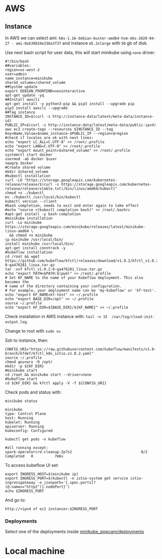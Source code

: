 # AWS

## Instance

In AWS we can select ami: `k8s-1.16-debian-buster-amd64-hvm-ebs-2020-04-27 - ami-0ab39819e336a3f3f` and instance `m5.2xlarge` with `50` gb of disk.

Use next bash script for user data, this will start minikube using `none` driver:

```
#!/bin/bash
##variables:
region=us-west-2
user=admin
name_instance=minikube
shared_volume=/shared_volume
##System update
export DEBIAN_FRONTEND=noninteractive
apt-get update -yq
##Install awscli
apt-get install -y python3-pip && pip3 install --upgrade pip
pip3 install awscli --upgrade
##Tag instance
INSTANCE_ID=$(curl -s http://instance-data/latest/meta-data/instance-id)
PUBLIC_IP=$(curl -s http://instance-data/latest/meta-data/public-ipv4)
aws ec2 create-tags --resources $INSTANCE_ID --tag Key=Name,Value=$name_instance-$PUBLIC_IP --region=$region
#check if locales are ok with next lines:
echo "export LC_ALL=C.UTF-8" >> /root/.profile
echo "export LANG=C.UTF-8" >> /root/.profile
echo "export mount_point=$shared_volume" >> /root/.profile
systemctl start docker
usermod -aG docker $user
newgrp docker
#Create shared volume
mkdir $shared_volume
#kubectl installation
curl -LO "https://storage.googleapis.com/kubernetes-release/release/$(curl -s https://storage.googleapis.com/kubernetes-release/release/stable.txt)/bin/linux/amd64/kubectl"
chmod +x ./kubectl
mv ./kubectl /usr/local/bin/kubectl
kubectl version --client
#bash completion, needs to exit and enter again to take effect
#echo "source <(kubectl completion bash)" >> /root/.bashrc
#apt-get install -y bash-completion
#minikube installation
curl -Lo minikube https://storage.googleapis.com/minikube/releases/latest/minikube-linux-amd64 \
  && chmod +x minikube
cp minikube /usr/local/bin/
install minikube /usr/local/bin/
apt-get install conntrack -y
#kubeflow installation
cd /root && wget https://github.com/kubeflow/kfctl/releases/download/v1.0.2/kfctl_v1.0.2-0-ga476281_linux.tar.gz
tar -xvf kfctl_v1.0.2-0-ga476281_linux.tar.gz
echo "export PATH=$PATH:$(pwd)" >> /root/.profile
# Set KF_NAME to the name of your Kubeflow deployment. This also becomes the
# name of the directory containing your configuration.
# For example, your deployment name can be 'my-kubeflow' or 'kf-test'.
echo "export KF_NAME=kf-test" >> ~/.profile
echo "export BASE_DIR=/opt" >> ~/.profile
source ~/.profile
echo "export KF_DIR=${BASE_DIR}/${KF_NAME}" >> ~/.profile
```
Check installation in AWS instance with: `tail -n 15  /var/log/cloud-init-output.log`.

Change to root with `sudo su`

Ssh to instance, then:

```
CONFIG_URI="https://raw.githubusercontent.com/kubeflow/manifests/v1.0-branch/kfdef/kfctl_k8s_istio.v1.0.2.yaml"
source ~/.profile
chmod gou+wrx -R /opt/
mkdir -p ${KF_DIR}
#minikube start
cd /root && minikube start --driver=none
#kubeflow start
cd ${KF_DIR} && kfctl apply -V -f ${CONFIG_URI}
```

Check pods and status with:

`minikube status`

```
minikube
type: Control Plane
host: Running
kubelet: Running
apiserver: Running
kubeconfig: Configured
```

`kubectl get pods -n kubeflow`

```
#all running except:
spark-operatorcrd-cleanup-2p7x2                                0/2     Completed   0          7m6s
```

To access kubeflow UI set:

```
export INGRESS_HOST=$(minikube ip)
export INGRESS_PORT=$(kubectl -n istio-system get service istio-ingressgateway -o jsonpath='{.spec.ports[?(@.name=="http2")].nodePort}')
echo $INGRESS_PORT
```


And go to:

```
http://<ipv4 of ec2 instance>:$INGRESS_PORT
```

### Deployments

Select one of the deployments inside [minikube_sipecam/deployments](../deployments)


# Local machine
